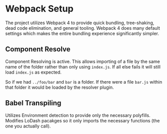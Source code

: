 # Webpack Setup

The project utilizes Webpack 4 to provide quick bundling, tree-shaking, dead code elimination, and general tooling. Webpack 4 does many default settings which makes the entire bundling experience significantly simpler.

## Component Resolve

Component Resolving is active. This allows importing of a file by the same name of the folder rather than only using `index.js`. If all else fails it will still load `index.js` as expected.

So if we had `../foo/bar` and `bar` is a folder. If there were a file `bar.js` within that folder it would be loaded by the resolver plugin.

## Babel Transpiling

Utilizes Environment detection to provide only the necessary polyfills. Modifies LoDash pacakges so it only imports the necessary functions (the one you actually call).
